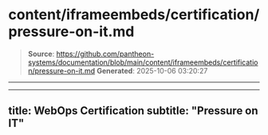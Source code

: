 # content/iframeembeds/certification/pressure-on-it.md

> **Source**: https://github.com/pantheon-systems/documentation/blob/main/content/iframeembeds/certification/pressure-on-it.md
> **Generated**: 2025-10-06 03:20:27

---

---
title: WebOps Certification
subtitle: "Pressure on IT"
---

<Partial file="certification-guide/pressure-on-it.md" />
